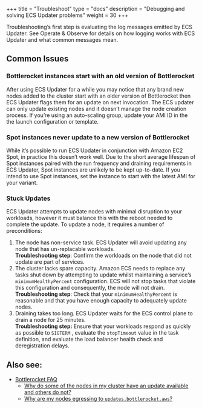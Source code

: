 +++
title = "Troubleshoot"
type = "docs"
description = "Debugging and solving ECS Updater problems" 
weight = 30
+++

Troubleshooting’s first step is evaluating the log messages emitted by ECS Updater.
See Operate & Observe for details on how logging works with ECS Updater and what common messages mean.

## Common Issues

### Bottlerocket instances start with an old version of Bottlerocket

After using ECS Updater for a while you may notice that any brand new nodes added to the cluster start with an older version of Bottlerocket then ECS Updater flags them for an update on next invocation.
The ECS updater can only update existing nodes and it doesn’t manage the node creation process.
If you’re using an auto-scaling group, update your AMI ID in the the launch configuration or template.

### Spot instances never update to a new version of Bottlerocket

While it’s possible to run ECS Updater in conjunction with Amazon EC2 Spot, in practice this doesn’t work well.
Due to the short average lifespan of Spot instances paired with the run frequency and draining requirements in ECS Updater, Spot instances are unlikely to be kept up-to-date.
If you intend to use Spot instances, set the instance to start with the latest AMI for your variant.

### Stuck Updates

ECS Updater attempts to update nodes with minimal disruption to your workloads, however it must balance this with the reboot needed to complete the update.
To update a node, it requires a number of preconditions:

1. The node has non-service task.
ECS Updater will avoid updating any node that has un-replacable workloads.
<br> **Troubleshooting step**: Confirm the workloads on the node that did not update are part of services.
2. The cluster lacks spare capacity.
Amazon ECS needs to replace any tasks shut down by attempting to update whilst maintaining a service’s `minimumHealthyPercent` configuration.
ECS will not stop tasks that violate this configuration and consequently, the node will not drain.
<br> **Troubleshooting step**: Check that your `minimumHealthyPercent`  is reasonable and that you have enough capacity to adequately update nodes.
3. Draining takes too long.
ECS Updater waits for the ECS control plane to drain a node for 25 minutes.
<br> **Troubleshooting step:** Ensure that your workloads respond as quickly as possible to `SIGTERM` , evaluate the `stopTimeout`  value in the task definition, and evaluate the load balancer health check and deregistration delays.

## Also see:

* [Bottlerocket FAQ](/en/faq)
    * [Why do some of the nodes in my cluster have an update available and others do not?](/en/faq/#7_3)
    * [Why are my nodes egressing to `updates.bottlerocket.aws`?](/en/faq/#7_2)
